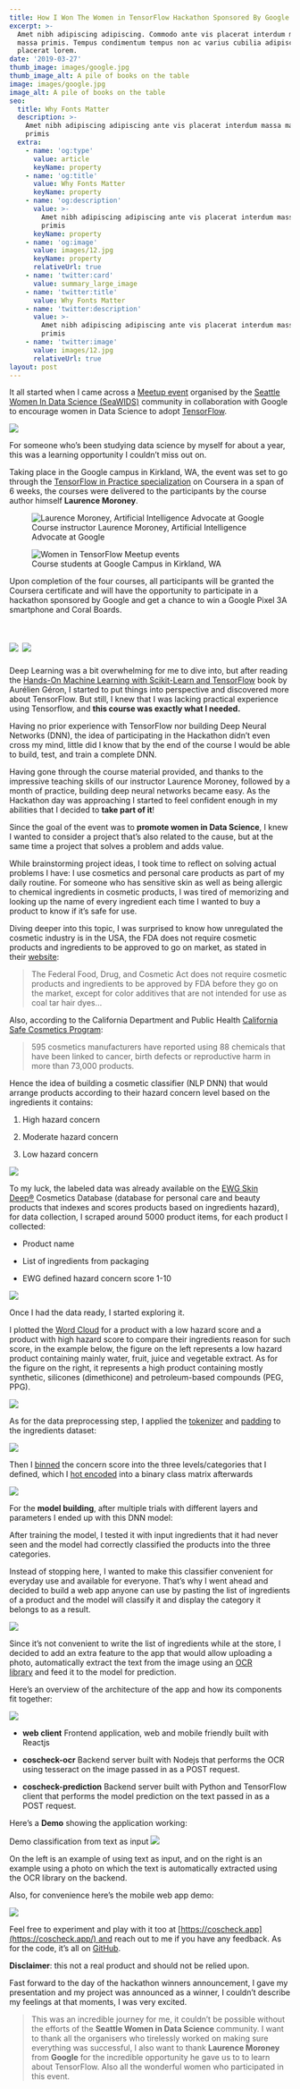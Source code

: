 ```yaml
---
title: How I Won The Women in TensorFlow Hackathon Sponsored By Google
excerpt: >-
  Amet nibh adipiscing adipiscing. Commodo ante vis placerat interdum massa
  massa primis. Tempus condimentum tempus non ac varius cubilia adipiscing
  placerat lorem.
date: '2019-03-27'
thumb_image: images/google.jpg
thumb_image_alt: A pile of books on the table
image: images/google.jpg
image_alt: A pile of books on the table
seo:
  title: Why Fonts Matter
  description: >-
    Amet nibh adipiscing adipiscing ante vis placerat interdum massa massa
    primis
  extra:
    - name: 'og:type'
      value: article
      keyName: property
    - name: 'og:title'
      value: Why Fonts Matter
      keyName: property
    - name: 'og:description'
      value: >-
        Amet nibh adipiscing adipiscing ante vis placerat interdum massa massa
        primis
      keyName: property
    - name: 'og:image'
      value: images/12.jpg
      keyName: property
      relativeUrl: true
    - name: 'twitter:card'
      value: summary_large_image
    - name: 'twitter:title'
      value: Why Fonts Matter
    - name: 'twitter:description'
      value: >-
        Amet nibh adipiscing adipiscing ante vis placerat interdum massa massa
        primis
    - name: 'twitter:image'
      value: images/12.jpg
      relativeUrl: true
layout: post
---
```

It all started when I came across a [Meetup event](https://www.meetup.com/Seattle-WiDS-Meetup/events/gglgkryznbcc/) organised by the [Seattle Women In Data Science (SeaWIDS)](https://www.meetup.com/Seattle-WiDS-Meetup/) community in collaboration with Google to encourage women in Data Science to adopt [TensorFlow](https://www.tensorflow.org/).

![](/\_static/app-assets/Meetup.jpg)

For someone who’s been studying data science by myself for about a year, this was a learning opportunity I couldn’t miss out on.

Taking place in the Google campus in Kirkland, WA, the event was set to go through the [TensorFlow in Practice specialization](https://www.coursera.org/specializations/tensorflow-in-practice) on Coursera in a span of 6 weeks, the courses were delivered to the participants by the course author himself **Laurence Moroney**.


<div class="row  text-center">
    <figure class="column">
        <img data-featherlight="/_static/app-assets/laurence.jpg" src="/_static/app-assets/laurence.jpg" alt="Laurence Moroney, Artificial Intelligence Advocate at  Google"/>
        <figcaption>Course instructor Laurence Moroney, Artificial Intelligence Advocate at Google</figcaption>
    </figure>
    <figure class="column">
        <img data-featherlight="/_static/app-assets/audience.jpg" src="/_static/app-assets/audience.jpg" alt="Women in TensorFlow Meetup events"/>
        <figcaption>Course students at Google Campus in Kirkland, WA</figcaption>
    </figure>
</div>

Upon completion of the four courses, all participants will be granted the Coursera certificate and will have the opportunity to participate in a hackathon sponsored by Google and get a chance to win a Google Pixel 3A smartphone and Coral Boards.

# ![](/\_static/app-assets/prizes.jpg)&#xA;![](/\_static/app-assets/trophies.jpg)

Deep Learning was a bit overwhelming for me to dive into, but after reading the [Hands-On Machine Learning with Scikit-Learn and TensorFlow](https://www.amazon.com/Hands-Machine-Learning-Scikit-Learn-TensorFlow/dp/1491962291) book by Aurélien Géron, I started to put things into perspective and discovered more about TensorFlow. But still, I knew that I was lacking practical experience using Tensorflow, and **this course was exactly what I needed.**

Having no prior experience with TensorFlow nor building Deep Neural Networks (DNN), the idea of participating in the Hackathon didn’t even cross my mind, little did I know that by the end of the course I would be able to build, test, and train a complete DNN.

Having gone through the course material provided, and thanks to the impressive teaching skills of our instructor Laurence Moroney, followed by a month of practice, building deep neural networks became easy. As the Hackathon day was approaching I started to feel confident enough in my abilities that I decided to **take part of it**!

Since the goal of the event was to **promote women in Data Science**, I knew I wanted to consider a project that’s also related to the cause, but at the same time a project that solves a problem and adds value.

While brainstorming project ideas, I took time to reflect on solving actual problems I have: I use cosmetics and personal care products as part of my daily routine. For someone who has sensitive skin as well as being allergic to chemical ingredients in cosmetic products, I was tired of memorizing and looking up the name of every ingredient each time I wanted to buy a product to know if it’s safe for use.

Diving deeper into this topic, I was surprised to know how unregulated the cosmetic industry is in the USA, the FDA does not require cosmetic products and ingredients to be approved to go on market, as stated in their [website](https://www.fda.gov/cosmetics/cosmetic-products-ingredients/cosmetic-ingredients):

> The Federal Food, Drug, and Cosmetic Act does not require cosmetic products and ingredients to be approved by FDA before they go on the market, except for color additives that are not intended for use as coal tar hair dyes…

Also, according to the California Department and Public Health [California Safe Cosmetics Program](https://www.cdph.ca.gov/Programs/CCDPHP/DEODC/OHB/CSCP/Pages/CSCP.aspx):

> 595 cosmetics manufacturers have reported using 88 chemicals that have been linked to cancer, birth defects or reproductive harm in more than 73,000 products.

Hence the idea of building a cosmetic classifier (NLP DNN) that would arrange products according to their hazard concern level based on the ingredients it contains:

1.  High hazard concern

2.  Moderate hazard concern

3.  Low hazard concern

![](/\_static/app-assets/idea.png)

To my luck, the labeled data was already available on the [EWG Skin Deep®](https://www.ewg.org/skindeep) Cosmetics Database (database for personal care and beauty products that indexes and scores products based on ingredients hazard), for data collection, I scraped around 5000 product items, for each product I collected:

*   Product name

*   List of ingredients from packaging

*   EWG defined hazard concern score 1-10

![](/\_static/app-assets/product.jpg)

Once I had the data ready, I started exploring it.

I plotted the [Word Cloud](https://en.wikipedia.org/wiki/Tag_cloud) for a product with a low hazard score and a product with high hazard score to compare their ingredients reason for such score, in the example below, the figure on the left represents a low hazard product containing mainly water, fruit, juice and vegetable extract. As for the figure on the right, it represents a high product containing mostly synthetic, silicones (dimethicone) and petroleum-based compounds (PEG, PPG).

![](/\_static/app-assets/wordcloud.png)

As for the data preprocessing step, I applied the [tokenizer](https://www.tensorflow.org/api_docs/python/tf/keras/preprocessing/text/Tokenizer) and [padding](https://www.tensorflow.org/api_docs/python/tf/keras/preprocessing/sequence/pad_sequences) to the ingredients dataset:

![](/\_static/app-assets/preprocessing.png)

Then I [binned](https://en.wikipedia.org/wiki/Data_binning) the concern score into the three levels/categories that I defined, which I [hot encoded](https://en.wikipedia.org/wiki/One-hot) into a binary class matrix afterwards

![](/\_static/app-assets/binning.png)

For the **model building**, after multiple trials with different layers and parameters I ended up with this DNN model:

After training the model, I tested it with input ingredients that it had never seen and the model had correctly classified the products into the three categories.

Instead of stopping here, I wanted to make this classifier convenient for everyday use and available for everyone. That’s why I went ahead and decided to build a web app anyone can use by pasting the list of ingredients of a product and the model will classify it and display the category it belongs to as a result.

![](/\_static/app-assets/superb-paprika.png)

Since it’s not convenient to write the list of ingredients while at the store, I decided to add an extra feature to the app that would allow uploading a photo, automatically extract the text from the image using an [OCR library](https://github.com/tesseract-ocr/tesseract) and feed it to the model for prediction.

Here’s an overview of the architecture of the app and how its components fit together:

![](/\_static/app-assets/thoughtful-sunflower.png)

*   **web client** Frontend application, web and mobile friendly built with Reactjs

*   **coscheck-ocr** Backend server built with Nodejs that performs the OCR using tesseract on the image passed in as a POST request.

*   **coscheck-prediction** Backend server built with Python and TensorFlow client that performs the model prediction on the text passed in as a POST request.

Here’s a **Demo** showing the application working:

Demo classification from text as input
![](https://houdaaynaou.com/images/women-in-tensorFlow-hackathon/photo_demo.gif)

On the left is an example of using text as input, and on the right is an example using a photo on which the text is automatically extracted using the OCR library on the backend.

Also, for convenience here’s the mobile web app demo:

![](https://www.youtube.com/watch?v=jv6IssBKm9w\&t=1s)

Feel free to experiment and play with it too at [https://coscheck.app](https://coscheck.app/) and reach out to me if you have any feedback. As for the code, it’s all on [GitHub](https://github.com/houdaaynaou/coscheck).

**Disclaimer**: this not a real product and should not be relied upon.

Fast forward to the day of the hackathon winners announcement, I gave my presentation and my project was announced as a winner, I couldn’t describe my feelings at that moments, I was very excited.

> This was an incredible journey for me, it couldn’t be possible without the efforts of the **Seattle Women in Data Science** community. I want to thank all the organisers who tirelessly worked on making sure everything was successful, I also want to thank **Laurence Moroney** from **Google** for the incredible opportunity he gave us to to learn about TensorFlow. Also all the wonderful women who participated in this event.
